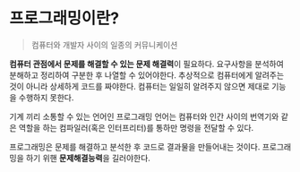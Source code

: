 # 프로그래밍이란?
> 컴퓨터와 개발자 사이의 일종의 커뮤니케이션

****컴퓨터 관점에서 문제를 해결할 수 있는 문제 해결력****이 필요하다.
요구사항을 분석하여 분해하고 정리하여 구분한 후 나열할 수 있어야한다.
추상적으로 컴퓨터에게 알려주는 것이 아니라 상세하게 코드를 짜야한다.
컴퓨터는 일일히 알려주지 않으면 제대로 기능을 수행하지 못한다.

기계 끼리 소통할 수 있는 언어인 프로그래밍 언어는 컴퓨터와 인간 사이의 번역기와 같은 역할을 하는  컴파일러(혹은 인터프리터)를 통하만 명령을 전달할 수 있다.

프로그래밍은 문제를 해결하고 분석한 후 코드로 결과물을 만들어내는 것이다.
프로그래밍을 하기 위핸 **문제해결능력**을 길러야한다.

